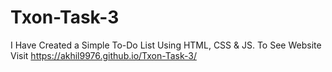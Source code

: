 # Txon-Task-3
I Have Created a Simple To-Do List Using HTML, CSS &amp; JS.
To See Website Visit https://akhil9976.github.io/Txon-Task-3/
